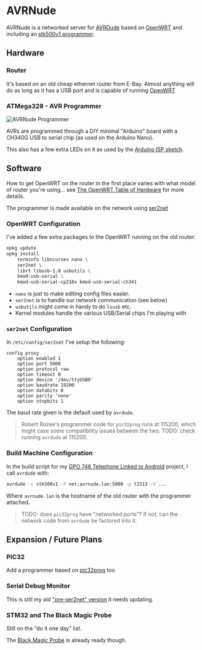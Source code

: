 # AVRNude

AVRNude is a networked server for
[AVRDude](https://github.com/avrdudes/avrdude)
based on
[OpenWRT](https://openwrt.org/)
and including an
[stk500v1 programmer](https://github.com/arduino/arduino-examples/blob/main/examples/11.ArduinoISP/ArduinoISP/ArduinoISP.ino).

## Hardware

### Router

It's based on an old cheap ethernet router from E-Bay. Almost anything will
do as long as it has a USB port and is capable of running
[OpenWRT](https://openwrt.org/toh/start)

### ATMega328 - AVR Programmer

![AVRNude Programmer](https://i.imgur.com/vZm1doT.jpg)

AVRs are programmed through a DIY minimal "Arduino" board with a
CH340G USB to serial chip (as used on the Arduino Nano).

This also has a few extra LEDs on it as used by the
[Arduino ISP sketch](https://github.com/arduino/arduino-examples/blob/main/examples/11.ArduinoISP/ArduinoISP/ArduinoISP.ino).

## Software

How to get OpenWRT on the router in the first place varies with what model of
router you're using... see
[The OpenWRT Table of Hardware](https://openwrt.org/toh/start) for more
details.

The programmer is made available on the network using
[ser2net](https://github.com/cminyard/ser2net)

### OpenWRT Configuration

I've added a few extra packages to the OpenWRT running on the old router:

```sh
opkg update
opkg install
    terminfo libncurses nano \
    ser2net \
    librt libusb-1.0 usbutils \
    kmod-usb-serial \
    kmod-usb-serial-cp210x kmod-usb-serial-ch341
```

* `nano` is just to make editing config files easier.
* `ser2net` is to handle our network communication (see below)
* `usbutils` might come in handy to do `lsusb` etc.
* Kernel modules handle the various USB/Serial chips I'm playing with

### `ser2net` Configuration

In `/etc/config/ser2net` I've setup the following:

```text
config proxy
    option enabled 1
    option port 5000
    option protocol raw
    option timeout 0
    option device '/dev/ttyUSB0'
    option baudrate 19200
    option databits 8
    option parity 'none'
    option stopbits 1
```

The baud rate given is the default used by `avrdude`.

> Robert Rozee's programmer code for `pic32prog` runs at 115200,
> which might case some compatibility issues between the two.
> TODO: check running `avrdude` at 115200.

### Build Machine Configuration

In the build script for my
[GPO 746 Telephone Linked to Android](https://github.com/andy-preston/gpo-746-android)
project, I call `avrdude` with:

```sh
avrdude -c stk500v1 -P net:avrnude.lan:5000 -p t2313 -V ...
```

Where `avrnude.lan` is the hostname of the old router
with the programmer attached.

> TODO: does `pic32prog` have "networked ports"?
> If not, can the network code from `avrdude` be factored into it.

## Expansion / Future Plans

### PIC32

Add a programmer based on
[pic32prog](https://github.com/sergev/pic32prog) too

### Serial Debug Monitor

This is still my old
["pre-ser2net" version](https://github.com/andy-preston/avrnude/blob/master/serdebug.md)
it needs updating.

### STM32 and The Black Magic Probe

Still on the "do it one day" list.

The
[Black Magic Probe](https://andy-preston.github.io/blue-pill-black-magic-probe.html)
is already ready though.
